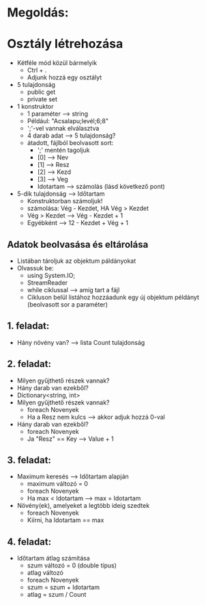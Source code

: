 ﻿# Megoldás:

# Osztály létrehozása
- Kétféle mód közül bármelyik
  - Ctrl + .
  - Adjunk hozzá egy osztályt
- 5 tulajdonság
  - public get
  - private set 
- 1 konstruktor 
  - 1 paraméter --> string
  - Például: "Acsalapu;levél;6;8"
  - ';'-vel vannak elválasztva
  - 4 darab adat --> 5 tulajdonság?
  - átadott, fájlból beolvasott sort:
    - ';' mentén tagoljuk
    - [0] --> Nev
    - [1] --> Resz
    - [2] --> Kezd
    - [3] --> Veg
    - Idotartam --> számolás (lásd következő pont)
- 5-dik tulajdonság --> Időtartam
  - Konstruktorban számoljuk!
  - számolása: Vég - Kezdet, HA Vég > Kezdet
  - Vég > Kezdet --> Vég - Kezdet + 1
  - Egyébként --> 12 - Kezdet + Vég + 1

## Adatok beolvasása és eltárolása
- Listában tároljuk az objektum páldányokat
- Olvassuk be:
  - using System.IO;
  - StreamReader
  - while ciklussal --> amíg tart a fájl
  - Cikluson belül listához hozzáadunk egy új objektum példányt (beolvasott sor a paraméter)

## 1. feladat:
- Hány növény van? --> lista Count tulajdonság

## 2. feladat:
- Milyen gyűjthető részek vannak?
- Hány darab van ezekből?
- Dictionary<string, int>
- Milyen gyűjthető részek vannak?
  - foreach Novenyek
  - Ha a Resz nem kulcs --> akkor adjuk hozzá 0-val
- Hány darab van ezekből?
  - foreach  Novenyek
  - Ja "Resz" == Key --> Value + 1

## 3. feladat:
- Maximum keresés --> Időtartam alapján
  - maximum változó = 0
  - foreach Novenyek
  - Ha max < Idotartam --> max = Idotartam
- Növény(ek), amelyeket a legtöbb ideig szedtek
  - foreach Novenyek
  - Kiírni, ha Idotartam == max

## 4. feladat:
- Időtartam átlag számítása
  - szum változó = 0 (double típus)
  - atlag változó
  - foreach Novenyek
  - szum = szum + Idotartam
  - atlag = szum / Count